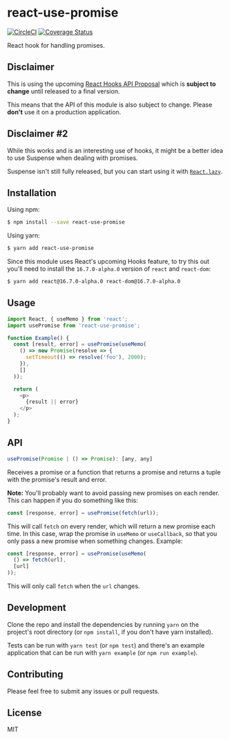 # react-use-promise

[![CircleCI](https://circleci.com/gh/bsonntag/react-use-promise.svg?style=svg)](https://circleci.com/gh/bsonntag/react-use-promise)
[![Coverage Status](https://coveralls.io/repos/github/bsonntag/react-use-promise/badge.svg?branch=master)](https://coveralls.io/github/bsonntag/react-use-promise?branch=master)

React hook for handling promises.

## Disclaimer

This is using the upcoming [React Hooks API Proposal](https://reactjs.org/docs/hooks-intro.html)
which is **subject to change** until released to a final version.

This means that the API of this module is also subject to change.
Please **don't** use it on a production application.

## Disclaimer #2

While this works and is an interesting use of hooks,
it might be a better idea to use Suspense when dealing with promises.

Suspense isn't still fully released, but you can start using it with
[`React.lazy`](https://reactjs.org/docs/code-splitting.html#suspense).

## Installation

Using npm:

```sh
$ npm install --save react-use-promise
```

Using yarn:

```sh
$ yarn add react-use-promise
```

Since this module uses React's upcoming Hooks feature,
to try this out you'll need to install the `16.7.0-alpha.0` version
of `react` and `react-dom`:

```sh
$ yarn add react@16.7.0-alpha.0 react-dom@16.7.0-alpha.0
```

## Usage

```js
import React, { useMemo } from 'react';
import usePromise from 'react-use-promise';

function Example() {
  const [result, error] = usePromise(useMemo(
    () => new Promise(resolve => {
      setTimeout(() => resolve('foo'), 2000);
    }),
    []
  ));

  return (
    <p>
      {result || error}
    </p>
  );
}
```

## API

```js
usePromise(Promise | () => Promise): [any, any]
```

Receives a promise or a function that returns a promise and returns a tuple
with the promise's result and error.

**Note:** You'll probably want to avoid passing new promises on each render.
This can happen if you do something like this:

```js
const [response, error] = usePromise(fetch(url));
```

This will call `fetch` on every render, which will return a new promise each time.
In this case, wrap the promise in `useMemo` or `useCallback`, so that you only pass
a new promise when something changes. Example:

```js
const [response, error] = usePromise(useMemo(
  () => fetch(url),
  [url]
));
```

This will only call `fetch` when the `url` changes.

## Development

Clone the repo and install the dependencies by running `yarn` on the project's
root directory (or `npm install`, if you don't have yarn installed).

Tests can be run with `yarn test` (or `npm test`) and there's an example
application that can be run with `yarn example` (or `npm run example`).

## Contributing

Please feel free to submit any issues or pull requests.

## License

MIT
